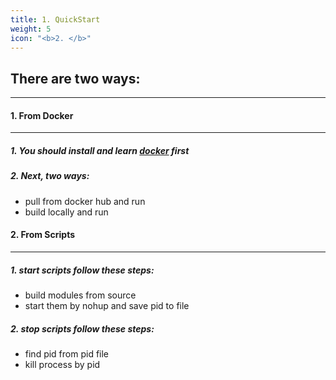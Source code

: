 ```yaml
---
title: 1. QuickStart
weight: 5
icon: "<b>2. </b>"
---
```


## There are two ways:
---

#### 1. From Docker
---
##### 1. You should install and learn [docker](https://www.docker.com) first

##### 2. Next, two ways:
* pull from docker hub and run
* build locally and run


#### 2. From Scripts
---
##### 1. start scripts follow these steps:
* build modules from source
* start them by nohup and save pid to file

##### 2. stop scripts follow these steps:
* find pid from pid file
* kill process by pid
